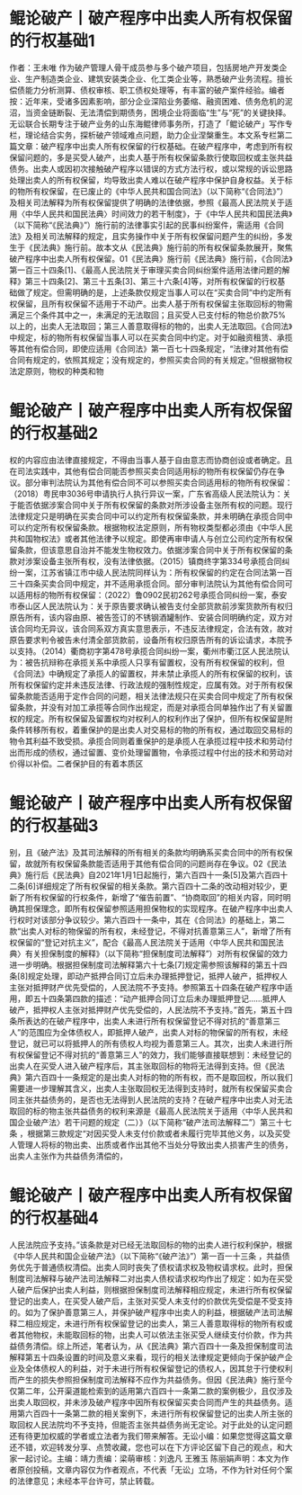 # 鲲论破产丨破产程序中出卖人所有权保留的行权基础1

作者：王未唯 作为破产管理人骨干成员参与多个破产项目，包括房地产开发类企业、生产制造类企业、建筑安装类企业、化工类企业等，熟悉破产业务流程。擅长偿债能力分析测算、债权审核、职工债权处理等，有丰富的破产案件经验。编者按：近年来，受诸多因素影响，部分企业深陷业务萎缩、融资困难、债务危机的泥沼，当资金链断裂、无法清偿到期债务，困境企业将面临“生”与“死”的关键抉择。无讼联合长期专注于破产业务的山东海鲲律师事务所，打造了「鲲论破产」写作专栏，理论结合实务，探析破产领域难点问题，助力企业涅槃重生。本文系专栏第二篇文章：破产程序中出卖人所有权保留的行权基础。在破产程序中，考虑到所有权保留问题的，多是买受人破产，出卖人基于所有权保留条款行使取回权或主张共益债务。出卖人或因初次接触破产程序以错误的方式方法行权，或以常规的诉讼思路处理出卖人的所有权保留，均导致出卖人难以在破产程序中保护自身权益。关于标的物所有权保留，在已废止的《中华人民共和国合同法》（以下简称“《合同法》”）及相关司法解释为所有权保留提供了明确的法律依据，参照《最高人民法院关于适用〈中华人民共和国民法典〉时间效力的若干制度》，于《中华人民共和国民法典》（以下简称“《民法典》”）施行前的法律事实引起的民事纠纷案件，需适用《合同法》及相关司法解释的规定，且实务操作中关于所有权保留问题产生的纠纷，多发生于《民法典》施行前。故本文从《民法典》施行前的所有权保留条款展开，聚焦破产程序中出卖人所有权保留。01《民法典》施行前《民法典》施行前，《合同法》第一百三十四条[1]、《最高人民法院关于审理买卖合同纠纷案件适用法律问题的解释》第三十四条[2]、第三十五条[3]、第三十六条[4]等，对所有权保留的行权基础做了规定。但需明确的是，上述条款仅规定当事人可以在“买卖合同”中约定所有权保留，且所有权保留不适用于不动产。出卖人基于所有权保留主张取回标的物需满足三个条件其中之一，未满足的无法取回；且买受人已支付标的物总价款75%以上的，出卖人无法取回；第三人善意取得标的物的，出卖人无法取回。《合同法》中规定，标的物所有权保留当事人可以在买卖合同中约定。对于如融资租赁、承揽等其他有偿合同，即使应适用《合同法》第一百七十四条规定，“法律对其他有偿合同有规定的，依照其规定；没有规定的，参照买卖合同的有关规定。”但根据物权法定原则，物权的种类和物

# 鲲论破产丨破产程序中出卖人所有权保留的行权基础2

权的内容应由法律直接规定，不得由当事人基于自由意志而协商创设或者确定。且在司法实践中，其他有偿合同能否参照买卖合同适用标的物所有权保留仍存在争议。部分审判法院认为其他有偿合同不可以参照买卖合同适用标的物所有权保留：（2018）粤民申3036号申请执行人执行异议一案，广东省高级人民法院认为：关于能否依据涉案合同中关于所有权保留的条款对所涉设备主张所有权的问题。现行法律规定只是明确在买卖合同中可以约定所有权保留条款，并未明确在承揽合同中可以约定所有权保留条款。根据物权法定原则，所有物权类型都必须由《中华人民共和国物权法》或者其他法律予以规定。即使再审申请人与创立公司约定所有权保留条款，但该意思自治并不能发生物权效力。依据涉案合同中关于所有权保留的条款对涉案设备主张所有权，没有法律依据。（2015）镇商终字第334号承揽合同纠纷一案，江苏省镇江市中级人民法院同样认为：所有权保留的约定在合同法第一百三十四条买卖合同中规定，并不适用承揽合同。部分审判法院认为其他有偿合同可以适用标的物所有权保留：（2022）鲁0902民初262号承揽合同纠纷一案，泰安市泰山区人民法院认为：关于原告要求确认被告支付全部货款前涉案货款所有权归原告所有，该内容由原、被告签订的不锈钢酒罐制作、安装合同明确约定，双方对该合同均无异议，该合同系双方真实意思表示，不违反法律规定，合法有效，故对原告要求判令被告未付清全部货款前，设备所有权归原告所有的诉讼请求，本院予以支持。（2014）衢商初字第478号承揽合同纠纷一案，衢州市衢江区人民法院认为：被告抗辩称在承揽关系中承揽人只享有留置权，没有所有权保留的权利，但《合同法》中确规定了承揽人的留置权，并未禁止承揽人的所有权保留的权利，该所有权保留约定并未违反法律、行政法规的强制性规定，应属有效。对于所有权保留条款能否适用于定作合同的问题，相关法律法规只在买卖合同中规定了所有权保留条款，并没有对加工承揽等合同作出规定，而是对承揽合同单独作出了有关留置权的规定。所有权保留及留置权均对权利人的权利作出了保护，但所有权保留是附条件转移所有权，着重保护的是出卖人对交易标的物的所有权，通过取回交易标的物令其利益不致受损。承揽合同则着重保护的是承揽人在承揽过程中技术和劳动付出而形成的债权，通过留置、变价处理留置物，令承揽过程中付出的技术和劳动对价得以补偿。二者保护目的有着本质区

# 鲲论破产丨破产程序中出卖人所有权保留的行权基础3

别，且《破产法》及其司法解释的所有相关的条款均明确系买卖合同中的所有权保留，故就所有权保留条款能否适用于其他有偿合同的问题尚存在争议。02《民法典》施行后《民法典》自2021年1月1日起施行，第六百四十一条[5]及第六百四十二条[6]详细规定了所有权保留的相关条款。第六百四十二条的改动相对较少，更新了所有权保留的行权条件，新增了“催告前置”、“协商取回”的相关内容，同时明确其担保理念，即所有权保留参照适用担保物权的实现程序。在破产程序中出卖人行权时对该部分争议较少。第六百四十一条中，其在《合同法》的基础上，第二款“出卖人对标的物保留的所有权，未经登记，不得对抗善意第三人”，新增了所有权保留的“登记对抗主义”，配合《最高人民法院关于适用〈中华人民共和国民法典〉有关担保制度的解释》（以下简称“担保制度司法解释”）对所有权保留的效力进一步明确。根据担保制度司法解释第六十七条[7]规定需参照该解释的第五十四条[8]规定处理，即动产抵押合同订立后未办理抵押登记，抵押人破产，抵押权人主张对抵押财产优先受偿的，人民法院不予支持。参照第五十四条在破产程序中适用，即五十四条第四款的描述：“动产抵押合同订立后未办理抵押登记……抵押人破产，抵押权人主张对抵押财产优先受偿的，人民法院不予支持。”首先，第五十四条所表达的在破产程序中，出卖人未进行所有权保留登记不得对抗的“善意第三人”的范围应为全体债权人，即抵押人破产，出卖人对标的物保留的所有权，未经登记，就已可以将抵押人的所有债权人均视为善意第三人。其次，出卖人未进行所有权保留登记不得对抗的“善意第三人”的效力，我们能够直接联想到：未经登记的出卖人在买受人进入破产程序后，其主张取回标的物将无法得到支持。但《民法典》第六百四十一条规定的是出卖人对标的物的所有权，而不是取回权，所以我们需要进一步理解其含义，出卖人主张取回权无法得到支持时，就所有权保留买卖合同主张共益债务的，是否也无法得到人民法院的支持？在破产程序中出卖人对无法取回的标的物主张共益债务的权利来源是《最高人民法院关于适用〈中华人民共和国企业破产法〉若干问题的规定（二）》（以下简称“破产法司法解释二”）第三十七条 ，根据第三款规定“对因买受人未支付价款或者未履行完毕其他义务，以及买受人管理人将标的物出卖、出质或者作出其他不当处分导致出卖人损害产生的债务，出卖人主张作为共益债务清偿的，

# 鲲论破产丨破产程序中出卖人所有权保留的行权基础4

人民法院应予支持。”该条款是对已经无法取回标的物的出卖人进行权利保护，根据《中华人民共和国企业破产法》（以下简称“《破产法》”）第一百一十三条 ，共益债务优先于普通债权清偿。出卖人同时丧失了债权请求权及物权请求权。此时，担保制度司法解释与破产法司法解释二对出卖人债权请求权均作出了规定：如为在买受人破产后保护出卖人利益，则根据担保制度司法解释相应规定，未进行所有权保留登记的出卖人，在买受人破产后，主张对买受人未支付的价款优先受偿是不受支持的。如为了保护善意第三人，并保护破产程序中出卖人的利益，根据破产法司法解释二相应规定，未进行所有权保留登记的出卖人，第三人善意取得标的物所有权或者其他物权，未能取回标的物，出卖人可以依法主张买受人继续支付价款，作为共益债务清偿。综上所述，笔者认为，从《民法典》第六百四十一条及担保制度司法解释第五十四条设置的时间及意义来看，现行的相关法律规定更倾向于保护破产企业及全体债权人的利益，对于未进行所有权保留登记的债权人，因其怠于行使权利而产生的损失参照担保制度司法解释不应作为共益债务。但因《民法典》施行至今仅第二年，公开渠道能检索到的适用第六百四十一条第二款的案例极少，且仅涉及出卖人取回权，并未涉及破产程序中因所有权保留买卖合同而产生的共益债务。适用第六百四十一条第二款的相关案例下，未进行所有权保留登记的出卖人所主张的取回权人民法院均不予支持，但能否主张共益债务尚无定论。对于此处的认定问题还有待更加权威的学者或立法者为我们带来解答。无讼小编：如果您觉得这篇文章还不错，欢迎转发分享、点赞收藏，您也可以在下方评论区留下自己的观点，和大家一起讨论。主编：靖力责编：梁萌审核：刘逸凡 王雅玉 陈丽娟声明：本文为作者原创投稿，文章内容仅为作者观点，不代表「无讼」立场，不作为针对任何个案的法律意见；未经本平台许可，禁止转载。

